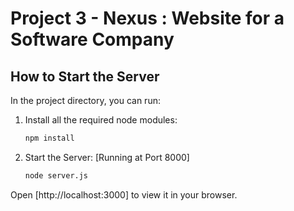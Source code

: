 # Project 3 - Nexus : Website for a Software Company

## How to Start the Server

In the project directory, you can run:

1. Install all the required node modules:

   ```bash
   npm install
   ```

2. Start the Server:
   [Running at Port 8000]
    
   ```bash
   node server.js
   ```
Open [http://localhost:3000] to view it in your browser.
